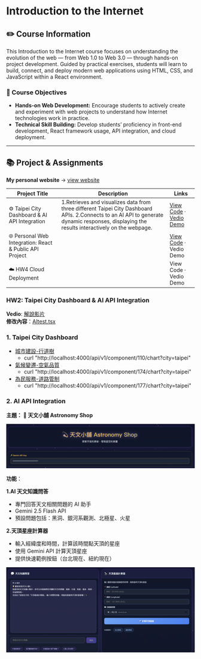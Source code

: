 # Introduction to the Internet  

## ✏️ Course Information    
This Introduction to the Internet course focuses on understanding the evolution of the web — from Web 1.0 to Web 3.0 — through hands-on project development. Guided by practical exercises, students will learn to build, connect, and deploy modern web applications using HTML, CSS, and JavaScript within a React environment.

### 🎯 Course Objectives   
- **Hands-on Web Development:**
Encourage students to actively create and experiment with web projects to understand how Internet technologies work in practice.  
- **Technical Skill Building:**
Develop students’ proficiency in front-end development, React framework usage, API integration, and cloud deployment.

******** 
## 📚 Project & Assignments

**My personal website** -> [view website](https://emmahsueh.github.io/Hsueh_sWeb/ )    

| Project Title | Description |   Links   |
|----------------|--------------|---------------|
| ⚙️ Taipei City Dashboard & AI API Integration | 1.Retrieves and visualizes data from three different Taipei City Dashboard APIs. 2.Connects to an AI API to generate dynamic responses, displaying the results interactively on the webpage. | [View Code](AItest.tsx) · [Vedio Demo](https://www.youtube.com/watch?v=JaCVpCXk--Q) |
| 🌐 Personal Web Integration: React & Public API Project | | [View Code](link-to-github) · Vedio Demo |
| ☁️ HW4 Cloud Deployment |  | View Code · Vedio Demo |



### HW2: Taipei City Dashboard & AI API Integration 
**Vedio**: [解說影片](https://www.youtube.com/watch?v=JaCVpCXk--Q)   
**修改內容**：[AItest.tsx](AItest.tsx)

### 1. Taipei City Dashboard    
 - [城市建設-行道樹](https://citydashboard.taipei/embed/110/taipei)
   - curl "http://localhost:4000/api/v1/component/110/chart?city=taipei"
 - [氣候變遷-空氣品質](https://citydashboard.taipei/embed/174/taipei)
   - curl "http://localhost:4000/api/v1/component/174/chart?city=taipei"
 - [為民服務-道路管制](https://citydashboard.taipei/embed/177/taipei)
   - curl "http://localhost:4000/api/v1/component/177/chart?city=taipei"

### 2. AI API Integration 
**主題： 💫 天文小舖 Astronomy Shop** 

![image](Image/天文小舖.png)

**功能**： 

**1.AI 天文知識問答**   
  - 專門回答天文相關問題的 AI 助手
  - Gemini 2.5 Flash API
  - 預設問題包括：黑洞、銀河系觀測、北極星、火星 

**2.天頂星座計算器**   
  - 輸入經緯度和時間，計算該時間點天頂的星座
  - 使用 Gemini API 計算天頂星座
  - 提供快速範例按鈕（台北現在、紐約現在）   

![image](Image/天文小舖2.png)


  


